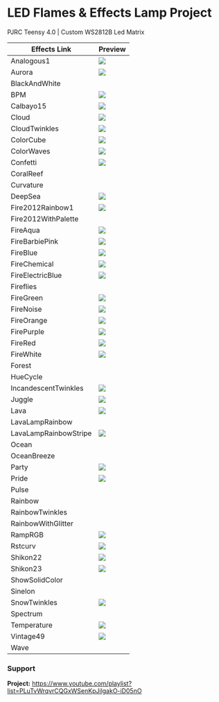 # LED Flames & Effects Lamp Project
PJRC Teensy 4.0 | Custom WS2812B Led Matrix 

| Effects Link          	| Preview                               	|
|-----------------------	|----------------------------------------	|
| Analogous1            	| [![](https://img.youtube.com/vi/rqymJNo0EJ8/0.jpg)](https://www.youtube.com/watch?v=rqymJNo0EJ8) |
| Aurora                	| [![](https://img.youtube.com/vi/uZel56K5H0k/0.jpg)](https://youtube.com/shorts/uZel56K5H0k?feature=share) |
| BlackAndWhite         	|                                        	|
| BPM                     | [![](https://img.youtube.com/vi/wpABKEyWJ7s/0.jpg)](https://www.youtube.com/watch?v=wpABKEyWJ7s) |
| Calbayo15             	| [![](https://img.youtube.com/vi/eobqzGgs6K4/0.jpg)](https://youtube.com/shorts/eobqzGgs6K4?feature=share) |
| Cloud                 	| [![](https://img.youtube.com/vi/uMpSQnTU4QM/0.jpg)](https://www.youtube.com/watch?v=uMpSQnTU4QM) |
| CloudTwinkles           | [![](https://img.youtube.com/vi/6xIglZ9MYiI/0.jpg)](https://www.youtube.com/watch?v=6xIglZ9MYiI) |
| ColorCube             	| [![](https://img.youtube.com/vi/w2WDJhO8YmA/0.jpg)](https://youtube.com/shorts/w2WDJhO8YmA?feature=share) |
| ColorWaves            	| [![](https://img.youtube.com/vi/lAgImssP0hc/0.jpg)](https://www.youtube.com/watch?v=lAgImssP0hc) |
| Confetti                | [![](https://img.youtube.com/vi/dexPh66PtdY/0.jpg)](https://youtube.com/shorts/dexPh66PtdY?feature=share) |
| CoralReef             	|                                        	|
| Curvature             	|                                        	|
| DeepSea               	| [![](https://img.youtube.com/vi/mDnaWVjDDiY/0.jpg)](https://www.youtube.com/watch?v=mDnaWVjDDiY) |
| Fire2012Rainbow1      	| [![](https://img.youtube.com/vi/2Owei0R9Go4/0.jpg)](https://www.youtube.com/watch?v=2Owei0R9Go4) |
| Fire2012WithPalette   	|                                        	|
| FireAqua              	| [![](https://img.youtube.com/vi/554TsQpDVSM/0.jpg)](https://www.youtube.com/watch?v=554TsQpDVSM) |
| FireBarbiePink         	| [![](https://img.youtube.com/vi/8T51nAfzwE4/0.jpg)](https://www.youtube.com/watch?v=8T51nAfzwE4) |
| FireBlue              	| [![](https://img.youtube.com/vi/bMxSjyPFbNc/0.jpg)](https://www.youtube.com/watch?v=bMxSjyPFbNc) |
| FireChemical          	| [![](https://img.youtube.com/vi/0L9wwmpknCE/0.jpg)](https://www.youtube.com/watch?v=0L9wwmpknCE) |
| FireElectricBlue      	| [![](https://img.youtube.com/vi/nL_Dz0n3Nng/0.jpg)](https://www.youtube.com/watch?v=nL_Dz0n3Nng) |
| Fireflies             	|                                        	|
| FireGreen             	| [![](https://img.youtube.com/vi/psM2U7L5JMU/0.jpg)](https://www.youtube.com/watch?v=psM2U7L5JMU) |
| FireNoise               | [![](https://img.youtube.com/vi/8HZHj-oy8hU/0.jpg)](https://www.youtube.com/watch?v=8HZHj-oy8hU) |
| FireOrange            	| [![](https://img.youtube.com/vi/Bq_BhgwoGyM/0.jpg)](https://www.youtube.com/watch?v=Bq_BhgwoGyM) |
| FirePurple            	| [![](https://img.youtube.com/vi/7VXlMrUlCOM/0.jpg)](https://www.youtube.com/watch?v=7VXlMrUlCOM) |
| FireRed               	| [![](https://img.youtube.com/vi/r67FtGZvrxc/0.jpg)](https://www.youtube.com/watch?v=r67FtGZvrxc) |
| FireWhite             	| [![](https://img.youtube.com/vi/Ep6ztWYFsqQ/0.jpg)](https://www.youtube.com/watch?v=Ep6ztWYFsqQ) |
| Forest                	|                                        	|
| HueCycle              	|                                        	|
| IncandescentTwinkles    | [![](https://img.youtube.com/vi/yPH6Us_nF-U/0.jpg)](https://youtube.com/shorts/yPH6Us_nF-U?feature=share) |
| Juggle                	| [![](https://img.youtube.com/vi/qANoQjhLGoI/0.jpg)](https://youtu.be/qANoQjhLGoI) |
| Lava                  	| [![](https://img.youtube.com/vi/ReStbAOoWyM/0.jpg)](https://www.youtube.com/watch?v=ReStbAOoWyM) |
| LavaLampRainbow       	|                                        	|
| LavaLampRainbowStripe 	| [![](https://img.youtube.com/vi/oXuwZY5xBgc/0.jpg)](https://youtube.com/shorts/oXuwZY5xBgc?feature=share) |
| Ocean                 	|                                        	|
| OceanBreeze           	|                                        	|
| Party                 	| [![](https://img.youtube.com/vi/PT6lvMPc_JI/0.jpg)](https://www.youtube.com/watch?v=PT6lvMPc_JI) |
| Pride                 	| [![](https://img.youtube.com/vi/uN1UlFU359A/0.jpg)](https://www.youtube.com/watch?v=uN1UlFU359A) |
| Pulse                 	|                                        	|
| Rainbow               	|                                        	|
| RainbowTwinkles       	|                                        	|
| RainbowWithGlitter    	|                                        	|
| RampRGB               	| [![](https://img.youtube.com/vi/fwO2FN8sbOQ/0.jpg)](https://youtube.com/shorts/fwO2FN8sbOQ?feature=share) |
| Rstcurv               	| [![](https://img.youtube.com/vi/EIpqThfHwhw/0.jpg)]([https://www.youtube.com/watch?v=1txU8OBw5TM](https://youtube.com/shorts/EIpqThfHwhw?si=dk0PSDNhyTNhPb6k)) |
| Shikon22              	| [![](https://img.youtube.com/vi/C9LezPTnGYY/0.jpg)](https://youtube.com/shorts/C9LezPTnGYY?feature=share) |
| Shikon23              	| [![](https://img.youtube.com/vi/3hxHBaMBJYs/0.jpg)](https://youtube.com/shorts/3hxHBaMBJYs?feature=share) |
| ShowSolidColor        	|                                        	|
| Sinelon               	|                                        	|
| SnowTwinkles          	| [![](https://img.youtube.com/vi/ylKEk0I04M0/0.jpg)](https://youtube.com/shorts/ylKEk0I04M0?feature=share) |
| Spectrum              	|                                        	|
| Temperature           	| [![](https://img.youtube.com/vi/7qriRYJ1oCw/0.jpg)](https://youtube.com/shorts/7qriRYJ1oCw?feature=share) |
| Vintage49             	| [![](https://img.youtube.com/vi/BeOxCL2CW7A/0.jpg)](https://youtube.com/shorts/BeOxCL2CW7A?feature=share) |
| Wave                  	|                                        	|

### Support
**Project:** https://www.youtube.com/playlist?list=PLuTvWrqvrCQGxWSenKpJilgakO-iD05nO

